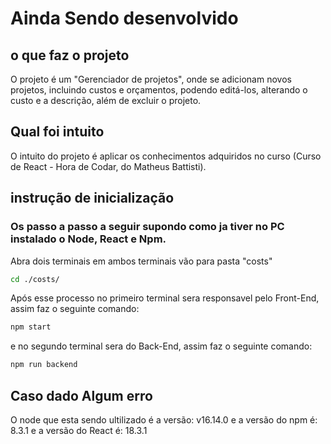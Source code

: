 # Ainda Sendo desenvolvido
## o que faz o projeto
O projeto é um "Gerenciador de projetos", onde se adicionam novos projetos, incluindo custos e orçamentos,
podendo editá-los, alterando o custo e a descrição, além de excluir o projeto.
## Qual foi intuito
O intuito do projeto é aplicar os conhecimentos adquiridos no curso (Curso de React - Hora de Codar, do Matheus Battisti).
## instrução de inicialização
### Os passo a passo a seguir supondo como ja tiver no PC instalado o Node, React e Npm.

Abra dois terminais em ambos terminais vão para pasta "costs"
```bash
cd ./costs/
```
Após esse processo no primeiro terminal sera responsavel pelo Front-End, assim faz o seguinte comando:
```bash
npm start
```
e no segundo terminal sera do Back-End, assim faz o seguinte comando:
```bash
npm run backend
```
## Caso dado Algum erro
O node que esta sendo ultilizado é a versão: v16.14.0
e a versão do npm é: 8.3.1 
e a versão do React é: 18.3.1  
